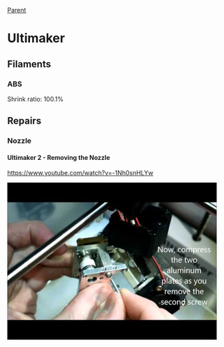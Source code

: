 [Parent](../Readme.md)

# Ultimaker

## Filaments

### ABS

Shrink ratio: 100.1%

## Repairs

### Nozzle

#### Ultimaker 2 - Removing the Nozzle

<https://www.youtube.com/watch?v=-1Nh0snHLYw>

[![Ultimaker 2 - Removing the Nozzle](./removing_the_nozzle_yt.jpg)](https://www.youtube.com/watch?v=-1Nh0snHLYw)

